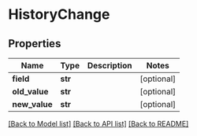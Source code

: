 # HistoryChange

## Properties
Name | Type | Description | Notes
------------ | ------------- | ------------- | -------------
**field** | **str** |  | [optional] 
**old_value** | **str** |  | [optional] 
**new_value** | **str** |  | [optional] 

[[Back to Model list]](../README.md#documentation-for-models) [[Back to API list]](../README.md#documentation-for-api-endpoints) [[Back to README]](../README.md)


